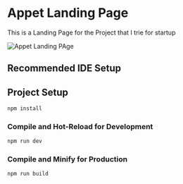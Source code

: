 # Appet Landing Page

This is a Landing Page for the Project that I trie  for startup

![Appet Landing PAge](https://www.dropbox.com/s/n5o6zs8h6dz8356/Screenshot%202023-04-21%20at%208.11.14%20PM.png?raw=1)

## Recommended IDE Setup

## Project Setup

```sh
npm install
```

### Compile and Hot-Reload for Development

```sh
npm run dev
```

### Compile and Minify for Production

```sh
npm run build
```
